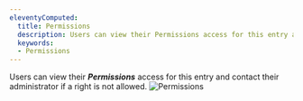 ```yaml
---
eleventyComputed:
  title: Permissions
  description: Users can view their Permissions access for this entry and contact their administrator if a right is not allowed.
  keywords:
  - Permissions
---
```

Users can view their ***Permissions*** access for this entry and contact their administrator if a right is not allowed.
![Permissions](https://cdnweb.devolutions.net/docs/DVLS6065_2024_1.png)
